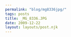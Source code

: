 ```yaml
---
permalink: "blog/mg8336jpg/"
tags: posts
title: _MG_8336.JPG
date: 2009-12-22
layout: layouts/post.njk
---
```


